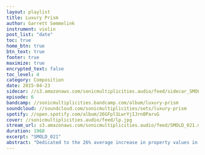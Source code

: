 ```yaml
---
layout: playlist
title: Luxury Prism
author: Garrett Semmelink
instrument: violin
post_list: "date"
toc: true
home_btn: true
btn_text: true
footer: true
maximize: true
encrypted_text: false
toc_level: 4
category: Composition
date: 2015-04-23
sidecar: //s3.amazonaws.com/sonicmultiplicities.audio/feed/sidecar_SMOLD_021.json
episode: 6
bandcamp: //sonicmultiplicities.bandcamp.com/album/luxury-prism
soundcloud: //soundcloud.com/sonicmultiplicities/sets/luxury-prism 
spotify: //open.spotify.com/album/26GFpl1LwrYjIJrn0ParuG
cover: //sonicmultiplicities.audio/feed/lp.jpg
stream_url: s3.amazonaws.com/sonicmultiplicities.audio/feed/SMOLD_021.mp3
duration: 1968
excerpt: "SMOLD_021"
abstract: "Dedicated to the 26% average increase in property values in the Crown Heights, Brooklyn neighborhood."
---
```

